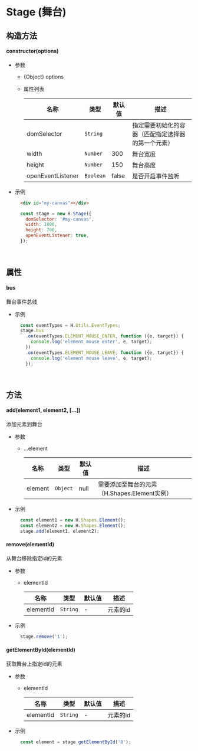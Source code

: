 # Stage (舞台)

## 构造方法

#### **constructor(options)**

- 参数
    - {Object} options
    - 属性列表
        
        | 名称         | 类型         | 默认值       | 描述        |
        |-------------|-------------|-------------|-------------|
        | domSelector | `String` | | 指定需要初始化的容器（匹配指定选择器的第一个元素） |
        | width | `Number` | 300 | 舞台宽度 |
        | height | `Number` | 150 | 舞台高度 |
        | openEventListener | `Boolean` | false | 是否开启事件监听 |

- 示例

    ```html
      <div id="my-canvas"></div>
    ```
    ```js
      const stage = new H.Stage({
        domSelector: '#my-canvas',
        width: 1800,
        height: 700,
        openEventListener: true,
      });
    ```

<br/>

## 属性

#### **bus** 
舞台事件总线

- 示例

    ```js
      const eventTypes = H.Utils.EventTypes;
      stage.bus
        .on(eventTypes.ELEMENT_MOUSE_ENTER, function ({e, target}) {
          console.log('element mouse enter', e, target);
        })
        .on(eventTypes.ELEMENT_MOUSE_LEAVE, function ({e, target}) {
          console.log('element mouse leave', e, target);
        });
    ```

<br/>

## 方法

#### **add(element1, element2, [...])**
添加元素到舞台

- 参数
  - ...element

    | 名称         | 类型         | 默认值       | 描述        |
    |-------------|-------------|-------------|-------------|
    | element | `Object` | null | 需要添加至舞台的元素（H.Shapes.Element实例） |
    
- 示例

    ```js
      const element1 = new H.Shapes.Element();
      const element2 = new H.Shapes.Element();
      stage.add(element1, element2);
    ```    

#### **remove(elementId)**
从舞台移除指定id的元素

- 参数
  - elementId

    | 名称         | 类型         | 默认值       | 描述        |
    |-------------|-------------|-------------|-------------|
    | elementId | `String` | - | 元素的id |
    
- 示例

    ```js
      stage.remove('1');
    ```

#### **getElementById(elementId)**
获取舞台上指定id的元素

- 参数
  - elementId

    | 名称         | 类型         | 默认值       | 描述        |
    |-------------|-------------|-------------|-------------|
    | elementId | `String` | - | 元素的id |

- 示例

    ```js
      const element = stage.getElementById('8');
    ```
